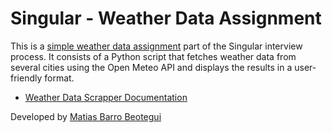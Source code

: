 # Singular - Weather Data Assignment

This is a [simple weather data assignment](./docs/assignment_documentation.pdf) part of the Singular interview process. It consists of a Python script that fetches weather data from several cities using the Open Meteo API and displays the results in a user-friendly format.


- [Weather Data Scrapper Documentation](./packages/weather-scrapper/README.md)


Developed by [Matias Barro Beotegui](https://github.com/matiasbarro)